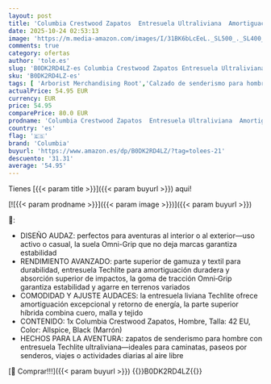 ```yaml
---
layout: post
title: 'Columbia Crestwood Zapatos  Entresuela Ultraliviana  Amortiguación Excepcional  Retorno Dinámico de Energía  Agarre que No Deja Marcas  Parte Superior Híbrida - Hombre'
date: 2025-10-24 02:53:13
image: 'https://m.media-amazon.com/images/I/31BK6bLcEeL._SL500_._SL400_.jpg'
comments: true
category: ofertas
author: 'tole.es'
slug: 'B0DK2RD4LZ-es Columbia Crestwood Zapatos Entresuela Ultraliviana...'
sku: 'B0DK2RD4LZ-es'
tags: [ 'Arborist Merchandising Root','Calzado de senderismo para hombre','Calzado deportivo para hombre','Compre €50 y obtenga un 15 % de descuento','Compre €50 y obtenga un 15 % de descuento_Shoes1','Moda','Moda Hombre','Self Service','Special Features Stores','Zapatillas de senderismo para hombre','Zapatillas deportivas y de moda para hombre','Zapatos para hombre','c8538d25-3af9-48d3-aeff-5f3ce5572a36_0','c8538d25-3af9-48d3-aeff-5f3ce5572a36_4201','columbia','zapatos','🇪🇸', ]
actualPrice: 54.95 EUR
currency: EUR
price: 54.95
comparePrice: 80.0 EUR
prodname: 'Columbia Crestwood Zapatos  Entresuela Ultraliviana  Amortiguación Excepcional  Retorno Dinámico de Energía  Agarre que No Deja Marcas  Parte Superior Híbrida - Hombre'
country: 'es'
flag: '🇪🇸'
brand: 'Columbia'
buyurl: 'https://www.amazon.es/dp/B0DK2RD4LZ/?tag=tolees-21'
descuento: '31.31'
average: '54.95'
---
```


Tienes [{{< param title >}}]({{< param buyurl >}}) aqui!

[![{{< param prodname >}}]({{< param image >}})]({{< param buyurl >}})

🔎:

- DISEÑO AUDAZ: perfectos para aventuras al interior o al exterior—uso activo o casual, la suela Omni-Grip que no deja marcas garantiza estabilidad
- RENDIMIENTO AVANZADO: parte superior de gamuza y textil para durabilidad, entresuela Techlite para amortiguación duradera y absorción superior de impactos, la goma de tracción Omni‑Grip garantiza estabilidad y agarre en terrenos variados
- COMODIDAD Y AJUSTE AUDACES: la entresuela liviana Techlite ofrece amortiguación excepcional y retorno de energía, la parte superior híbrida combina cuero, malla y tejido
- CONTENIDO: 1x Columbia Crestwood Zapatos, Hombre, Talla: 42 EU, Color: Allspice, Black (Marrón)
- HECHOS PARA LA AVENTURA: zapatos de senderismo para hombre con entresuela Techlite ultraliviana—ideales para caminatas, paseos por senderos, viajes o actividades diarias al aire libre

[🛒 Comprar!!!]({{< param buyurl >}})
{{<world>}}B0DK2RD4LZ{{</world>}}
